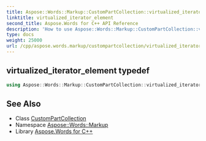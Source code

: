 ```yaml
---
title: Aspose::Words::Markup::CustomPartCollection::virtualized_iterator_element typedef
linktitle: virtualized_iterator_element
second_title: Aspose.Words for C++ API Reference
description: 'How to use Aspose::Words::Markup::CustomPartCollection::virtualized_iterator_element typedef of Aspose::Words::Markup::CustomPartCollection class in C++.'
type: docs
weight: 25000
url: /cpp/aspose.words.markup/custompartcollection/virtualized_iterator_element/
---
```

## virtualized_iterator_element typedef




```cpp
using Aspose::Words::Markup::CustomPartCollection::virtualized_iterator_element =  typename iterator_holder_type::virtualized_iterator_element
```

## See Also

* Class [CustomPartCollection](../)
* Namespace [Aspose::Words::Markup](../../)
* Library [Aspose.Words for C++](../../../)
